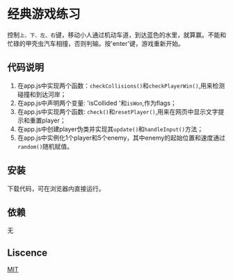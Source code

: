 # 经典游戏练习
控制`上、下、左、右`键，移动小人通过机动车道，到达蓝色的水里，就算赢。不能和忙碌的甲壳虫汽车相撞，否则判输。按'enter'键，游戏重新开始。
## 代码说明
1. 在app.js中实现两个函数：`checkCollisions()`和`checkPlayerWin()`,用来检测碰撞和到达河岸；
2. 在app.js中声明两个变量: 'isCollided '和`isWon`,作为flags；
3. 在app.js中实现两个函数: `check()`和`resetPlayer()`,用来在网页中显示文字提示和重置player；
4. 在app.js中创建player伪类并实现其`update()`和`handleInput()`方法；
5. 在app.js中实例化1个player和5个enemy，其中enemy的起始位置和速度通过`random()`随机赋值。
## 安装
下载代码，可在浏览器内直接运行。
## 依赖
无
## Liscence
[MIT](https://choosealicense.com/licenses/mit/)
